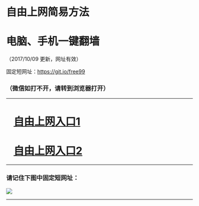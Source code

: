 ﻿# 自由上网简易方法

# 电脑、手机一键翻墙

（2017/10/09 更新，网址有效）

固定短网址：https://git.io/free99

### （微信如打不开，请转到浏览器打开）


***





# &nbsp;&nbsp; <a href="http://ft1274417293.fwq-tz-1001.info/fwqtz01.html?t=10090014425 " target="_blank">自由上网入口1</a>
# &nbsp;&nbsp; <a href="http://ft2796123388.fwq-tz-1002.info/fwqtz02.html?t=100900112858 " target="_blank">自由上网入口2</a>
***

### 请记住下图中固定短网址：

<img src="https://s3-us-west-2.amazonaws.com/fwq-1001/yjfq-20170905okok.png" /> 


***

